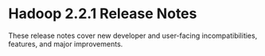 # Hadoop  2.2.1 Release Notes

These release notes cover new developer and user-facing incompatibilities, features, and major improvements.



